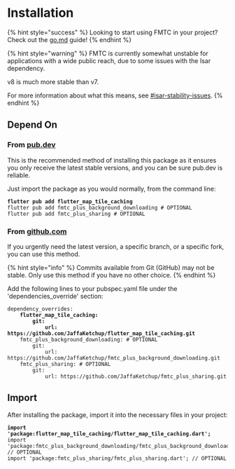 # Installation

{% hint style="success" %}
Looking to start using FMTC in your project? Check out the [go.md](../quickstart/go.md "mention") guide!
{% endhint %}

{% hint style="warning" %}
FMTC is currently somewhat unstable for applications with a wide public reach, due to some issues with the Isar dependency.

v8 is much more stable than v7.

For more information about what this means, see [#isar-stability-issues](../known-issues.md#isar-stability-issues "mention").
{% endhint %}

## Depend On

### From [pub.dev](https://pub.dev/packages/flutter\_map\_tile\_caching)

This is the recommended method of installing this package as it ensures you only receive the latest stable versions, and you can be sure pub.dev is reliable.

Just import the package as you would normally, from the command line:

<pre class="language-shell"><code class="lang-shell"><strong>flutter pub add flutter_map_tile_caching
</strong>flutter pub add fmtc_plus_background_downloading # OPTIONAL
flutter pub add fmtc_plus_sharing # OPTIONAL
</code></pre>

### From [github.com](https://github.com/JaffaKetchup/flutter\_map\_tile\_caching)

If you urgently need the latest version, a specific branch, or a specific fork, you can use this method.

{% hint style="info" %}
Commits available from Git (GitHub) may not be stable. Only use this method if you have no other choice.
{% endhint %}

Add the following lines to your pubspec.yaml file under the 'dependencies\_override' section:

<pre class="language-yaml" data-title="pubspec.yaml"><code class="lang-yaml">dependency_overrides:
<strong>    flutter_map_tile_caching:
</strong><strong>        git:
</strong><strong>            url: https://github.com/JaffaKetchup/flutter_map_tile_caching.git
</strong>    fmtc_plus_background_downloading: # OPTIONAL
        git:
            url: https://github.com/JaffaKetchup/fmtc_plus_background_downloading.git
    fmtc_plus_sharing: # OPTIONAL
        git:
            url: https://github.com/JaffaKetchup/fmtc_plus_sharing.git
</code></pre>

## Import

After installing the package, import it into the necessary files in your project:

<pre class="language-dart"><code class="lang-dart"><strong>import 'package:flutter_map_tile_caching/flutter_map_tile_caching.dart';
</strong>import 'package:fmtc_plus_background_downloading/fmtc_plus_background_downloading.dart'; // OPTIONAL
import 'package:fmtc_plus_sharing/fmtc_plus_sharing.dart'; // OPTIONAL
</code></pre>
